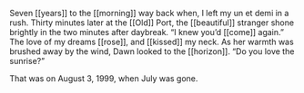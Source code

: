 Seven [[years]] to the [[morning]] way back when, I left my un et demi in a rush. Thirty minutes later at the [[Old]] Port, the [[beautiful]] stranger shone brightly in the two minutes after daybreak. “I knew you’d [[come]] again.” The love of my dreams [[rose]], and [[kissed]] my neck. As her warmth was brushed away by the wind, Dawn looked to the [[horizon]]. “Do you love the sunrise?”

That was on August 3, 1999, when July was gone. 